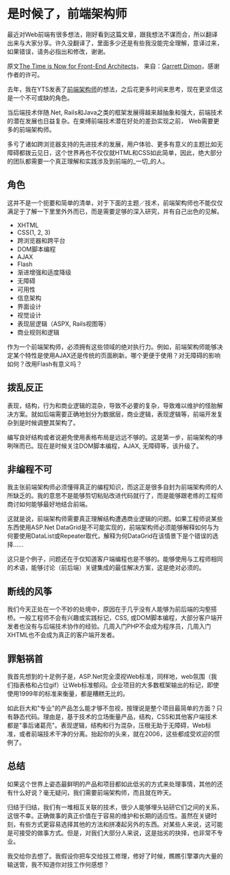 # 是时候了，前端架构师

最近对Web前端有很多想法，刚好看到这篇文章，跟我想法不谋而合，所以翻译出来与大家分享。许久没翻译了，里面多少还是有些我没能完全理解，意译过来，如果错误，请务必指出和修改，谢谢。

原文[The Time is Now for Front-End Architects][0]， 来自：[Garrett Dimon][1]，感谢作者的许可。

去年，我在YTS发表了[前端架构师][2]的想法，之后花更多时间来思考，现在更坚信这是一个不可或缺的角色。

当后端技术伴随.Net, Rails和Java之类的框架发展得越来越抽象和强大，前端技术的潜在发展也日益复杂。在束缚前端技术潜在好处的差劲实现之前， Web需要更多的前端架构师。

多亏了诸如跨浏览器支持的先进技术的发展，用户体验、更多有意义的主题比如无障碍都拨云见日，这个世界再也不仅仅就HTML和CSS如此简单，因此，绝大部分的团队都需要一个真正理解和实践涉及到前端的_一切_的人。

## 角色

这并不是一个扼要和简单的清单，对于下面的主题／技术，前端架构师也不能仅仅满足于了解一下里里外外而已，而是需要足够的深入研究，并有自己出色的见解。

* XHTML
* CSS(1, 2, 3)
* 跨浏览器和跨平台
* DOM脚本编程
* AJAX
* Flash
* 渐进增强和适度降级
* 无障碍
* 可用性
* 信息架构
* 界面设计
* 视觉设计
* 表现层逻辑（ASPX, Rails视图等）
* 商业规则和逻辑

作为一个前端架构师，必须拥有这些领域的绝对执行力。例如，前端架构师能够决定某个特性是使用AJAX还是传统的页面刷新。哪个更便于使用？对无障碍的影响如何？改用Flash有意义吗？

## 拨乱反正

表现，结构，行为和商业逻辑的混杂，导致不必要的复杂，导致难以维护的怪胎解决方案。就如后端需要正确地划分为数据层，商业逻辑，表现逻辑等，前端开发复杂到是时候调整其架构了。

编写良好结构或者说避免使用表格布局是远远不够的。这是第一步，前端架构的哆咧咪而已。现在是时候关注DOM脚本编程，AJAX, 无障碍等，该升级了。

## 非编程不可

我主张前端架构师必须懂得真正的编程知识，而这正是很多自封为前端架构师的人所缺乏的。我的意思不是能够剪切粘贴改进代码就行了，而是能够跟老练的工程师商讨如何能够最好地结合前端。

这就是说，前端架构师需要真正理解结构遭遇商业逻辑的问题。如果工程师说某些东西使用ASP.Net DataGrid是不可能实现的，前端架构师必须能够解释如何与为何要使用DataList或Repeater取代，解释为何DataGrid在该情景下是个错误的选择……

这只是个例子，问题还在于仅知道客户端编程也是不够的。能够使用与工程师相同的术语，能够讨论（前后端）关键集成的最佳解决方案，这是绝对必须的。

## 断线的风筝

我们今天正处在一个不妙的处境中，原因在于几乎没有人能够为前后端的沟壑搭桥。一般工程师不会有兴趣或实践标记，CSS, 或DOM脚本编程，大部分客户端开发者也没有与后端技术协作的经验。几周入门PHP不会成为程序员，几周入门XHTML也不会成为真正的客户端开发者。

## 罪魁祸首

我首先想到的十足例子是，ASP.Net完全漠视Web标准，同样地，web氛围（我们指表格和占位gif）让Web标准郁闷。企业项目的大多数框架输出的标记，即使使用1999年的标准来衡量，都是糟糕无比的。

如此巨大和"专业"的产品怎么能才够不忽视，按理说是整个项目最简单的方面？只有静态代码。理由是，基于技术的立场衡量产品，结构，CSS和其他客户端技术都是"事后诸葛亮"。表现逻辑，结构和行为混杂，压根无助于无障碍，Web标准，或者前端技术干净的分离。抬起你的头来，就在2006，这些都成受欢迎的惯例了。

## 总结

如果这个世界上姿态最鲜明的产品和项目都如此低劣的方式来处理事情，其他的还有什么好说？毫无疑问，我们需要前端架构师，而且就在昨天。

归结于归结，我们有一堆相互关联的技术，很少人能够埋头钻研它们之间的关系，这很不幸。正确做事的真正价值在于容易的维护和长期的适应性。虽然在关键时刻，有些方式更容易选择其他的方法和拼凑起另外的东西。对某些人来说，这可能是可接受的做事方式。但是，对我们大部分人来说，这是拙劣的抉择，也非常不专业。

我交给你去想了。我假设你把车交给技工修理，修好了时候，瞧瞧引擎罩内大量的输送管，我不知道你对技工作何感想？

[0]: http://www.garrettdimon.com/archives/the-time-is-now-for-front-end-architects
[1]: http://www.garrettdimon.com/about/
[2]: http://www.yourtotalsite.com/archives/methodology_tools/the_frontend_architect/Default.aspx
